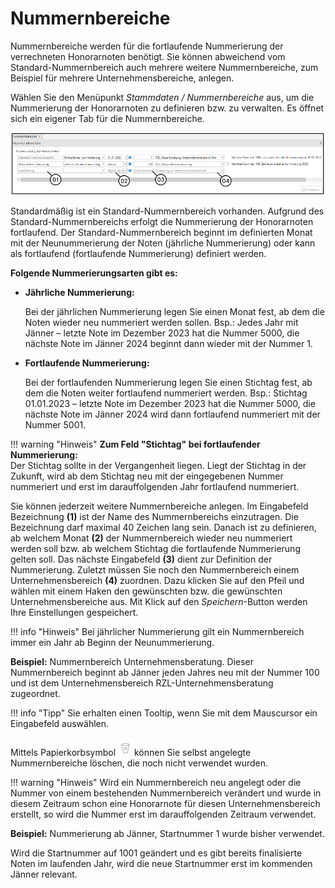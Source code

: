 # Nummernbereiche

Nummernbereiche werden für die fortlaufende Nummerierung der
verrechneten Honorarnoten benötigt. Sie können abweichend vom
Standard-Nummernbereich auch mehrere weitere Nummernbereiche, zum
Beispiel für mehrere Unternehmensbereiche, anlegen.

Wählen Sie den Menüpunkt *Stammdaten / Nummernbereiche* aus, um die
Nummerierung der Honorarnoten zu definieren bzw. zu verwalten. Es öffnet
sich ein eigener Tab für die Nummernbereiche.

![](<img/image64.png>)

Standardmäßig ist ein Standard-Nummernbereich vorhanden. Aufgrund des
Standard-Nummernbereichs erfolgt die Nummerierung der Honorarnoten
fortlaufend. Der Standard-Nummernbereich beginnt im definierten Monat
mit der Neunummerierung der Noten (jährliche Nummerierung) oder kann als
fortlaufend (fortlaufende Nummerierung) definiert werden.

**Folgende Nummerierungsarten gibt es:**

-   **Jährliche Nummerierung:**

    Bei der jährlichen Nummerierung legen Sie einen Monat fest, ab dem die
    Noten wieder neu nummeriert werden sollen. Bsp.: Jedes Jahr mit
    Jänner – letzte Note im Dezember 2023 hat die Nummer 5000, die
    nächste Note im Jänner 2024 beginnt dann wieder mit der Nummer 1.

-   **Fortlaufende Nummerierung:**

    Bei der fortlaufenden Nummerierung legen Sie einen Stichtag fest, ab
    dem die Noten weiter fortlaufend nummeriert werden. Bsp.: Stichtag
    01.01.2023 – letzte Note im Dezember 2023 hat die Nummer 5000, die
    nächste Note im Jänner 2024 wird dann fortlaufend nummeriert mit der
    Nummer 5001.

!!! warning "Hinweis"
    **Zum Feld "Stichtag" bei fortlaufender Nummerierung:**  
    Der Stichtag sollte in der Vergangenheit liegen. Liegt der Stichtag in
    der Zukunft, wird ab dem Stichtag neu mit der eingegebenen Nummer
    nummeriert und erst im darauffolgenden Jahr fortlaufend nummeriert.

Sie können jederzeit weitere Nummernbereiche anlegen. Im Eingabefeld
Bezeichnung **(1)** ist der Name des Nummernbereichs einzutragen. Die
Bezeichnung darf maximal 40 Zeichen lang sein. Danach ist zu definieren,
ab welchem Monat **(2)** der Nummernbereich wieder neu nummeriert werden
soll bzw. ab welchem Stichtag die fortlaufende Nummerierung gelten soll.
Das nächste Eingabefeld **(3)** dient zur Definition der Nummerierung.
Zuletzt müssen Sie noch den Nummernbereich einem Unternehmensbereich
**(4)** zuordnen. Dazu klicken Sie auf den Pfeil und wählen mit einem
Haken den gewünschten bzw. die gewünschten Unternehmensbereiche aus.
Mit Klick auf den *Speichern*-Button werden Ihre Einstellungen
gespeichert.

!!! info "Hinweis"
    Bei jährlicher Nummerierung gilt ein Nummernbereich immer ein Jahr ab
    Beginn der Neunummerierung.

**Beispiel:** Nummernbereich Unternehmensberatung. Dieser Nummernbereich
beginnt ab Jänner jeden Jahres neu mit der Nummer 100 und ist dem
Unternehmensbereich RZL-Unternehmensberatung zugeordnet.

!!! info "Tipp"
    Sie erhalten einen Tooltip, wenn Sie mit dem Mauscursor ein Eingabefeld
    auswählen.

Mittels Papierkorbsymbol ![](<img/image65.png>)
können Sie selbst angelegte
Nummernbereiche löschen, die noch nicht verwendet wurden.

!!! warning "Hinweis"
    Wird ein Nummernbereich neu angelegt oder die Nummer von einem
    bestehenden Nummernbereich verändert und wurde in diesem Zeitraum schon
    eine Honorarnote für diesen Unternehmensbereich erstellt, so wird die
    Nummer erst im darauffolgenden Zeitraum verwendet.

**Beispiel:** Nummerierung ab Jänner, Startnummer 1 wurde bisher
verwendet.

Wird die Startnummer auf 1001 geändert und es gibt bereits finalisierte
Noten im laufenden Jahr, wird die neue Startnummer erst im kommenden
Jänner relevant.